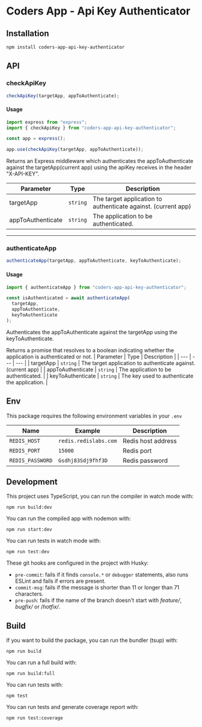 # Coders App - Api Key Authenticator

## Installation

```sh
npm install coders-app-api-key-authenticator
```

## API

### checkApiKey

```ts
checkApiKey(targetApp, appToAuthenticate);
```

#### Usage

```ts
import express from "express";
import { checkApiKey } from "coders-app-api-key-authenticator";

const app = express();

app.use(checkApiKey(targetApp, appToAuthenticate));
```

Returns an Express middleware which authenticates the appToAuthenticate against the targetApp(current app) using the apiKey receives in the header "X-API-KEY".

| Parameter         | Type     | Description                                                   |
| ----------------- | -------- | ------------------------------------------------------------- |
| targetApp         | `string` | The target application to authenticate against. (current app) |
| appToAuthenticate | `string` | The application to be authenticated.                          |

---

### authenticateApp

```ts
authenticateApp(targetApp, appToAuthenticate, keyToAuthenticate);
```

#### Usage

```ts
import { authenticateApp } from "coders-app-api-key-authenticator";

const isAuthenticated = await authenticateApp(
  targetApp,
  appToAuthenticate,
  keyToAuthenticate
);
```

Authenticates the appToAuthenticate against the targetApp using the keyToAuthenticate.

Returns a promise that resolves to a boolean indicating whether the application is authenticated or not.
| Parameter | Type | Description |
| --- | --- | --- |
| targetApp | `string` | The target application to authenticate against. (current app) |
| appToAuthenticate | `string` | The application to be authenticated. |
| keyToAuthenticate | `string` | The key used to authenticate the application. |

## Env

This package requires the following environment variables in your `.env`

| Name             | Example               | Description        |
| ---------------- | --------------------- | ------------------ |
| `REDIS_HOST`     | `redis.redislabs.com` | Redis host address |
| `REDIS_PORT`     | `15000`               | Redis port         |
| `REDIS_PASSWORD` | `Gsdhj83Sdj9fhf3D`    | Redis password     |

## Development

This project uses TypeScript, you can run the compiler in watch mode with:

```
npm run build:dev
```

You can run the compiled app with nodemon with:

```
npm run start:dev
```

You can run tests in watch mode with:

```
npm run test:dev
```

These git hooks are configured in the project with Husky:

- `pre-commit`: fails if it finds `console.*` or `debugger` statements, also runs ESLint and fails if errors are present.
- `commit-msg`: fails if the message is shorter than 11 or longer than 71 characters.
- `pre-push`: fails if the name of the branch doesn't start with _feature/_, _bugfix/_ or /_hotfix/_.

## Build

If you want to build the package, you can run the bundler (tsup) with:

```
npm run build
```

You can run a full build with:

```
npm run build:full
```

You can run tests with:

```
npm test
```

You can run tests and generate coverage report with:

```
npm run test:coverage
```
